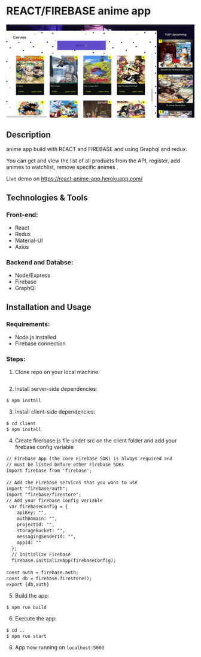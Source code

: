 # REACT/FIREBASE anime app

<img src="githubImg/anime-app.jpg"/>

## Description
anime app build with REACT and FIREBASE and using Graphql and redux. 

You can get and view the list of all products from the API, register, add animes to watchlist, remove specific animes .

Live demo on https://react-anime-app.herokuapp.com/

## Technologies & Tools

### Front-end:

* React
* Redux
* Material-UI
* Axios
### Backend and Databse:

* Node/Express
* Firebase
* GraphQl


## Installation and Usage

### Requirements:

* Node.js installed
* Firebase connection

### Steps:
1. Clone repo on your local machine:
```
```
2. Install server-side dependencies:
```
$ npm install
```
3. Install client-side dependencies:
```
$ cd client
$ npm install
```
4. Create firerbase.js file under src on the client folder and add your firebase config variable
```
// Firebase App (the core Firebase SDK) is always required and
// must be listed before other Firebase SDKs
import firebase from 'firebase';

// Add the Firebase services that you want to use
import "firebase/auth";
import "firebase/firestore";
// Add your firebase config variable
 var firebaseConfig = {
    apiKey: "",
    authDomain: "",
    projectId: "",
    storageBucket: "",
    messagingSenderId: "",
    appId: ""
  };
  // Initialize Firebase
  firebase.initializeApp(firebaseConfig);

const auth = firebase.auth;
const db = firebase.firestore();
export {db,auth}

```


5. Build the app:
```
$ npm run build
```
6. Execute the app:<br/>
```
$ cd ..
$ npm run start
```
8. App now running on ```localhost:5000```
